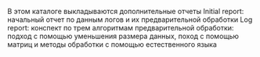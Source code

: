 В этом каталоге выкладываются дополнительные отчеты
Initial report: начальный отчет по данным логов и их предварительной обработки
Log report: конспект по трем алгоритмам предварительной обработки: подход с помощью уменьшения размера данных, поход с помощью матриц и методы обработки с помощью естественного языка

